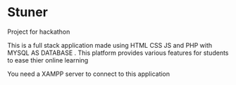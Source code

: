 # Stuner
Project for hackathon

This is a full stack application made using HTML CSS JS and PHP with MYSQL AS DATABASE . This platform provides various features for students to ease thier online learning

You need a XAMPP server to connect to this application
